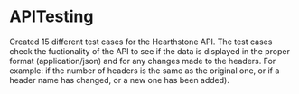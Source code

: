 # APITesting

Created 15 different test cases for the Hearthstone API.
The test cases check the fuctionality of the API to see if the data is displayed in the proper format (application/json) and for any changes made to the headers. 
For example: if the number of headers is the same as the original one, or if a header name has changed, or a new one has been added).
